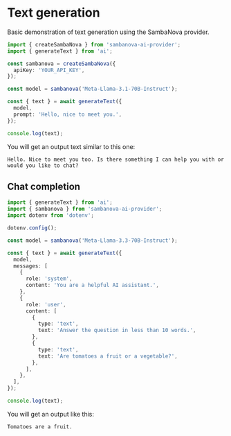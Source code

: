 # Text generation

Basic demonstration of text generation using the SambaNova provider.

```ts
import { createSambaNova } from 'sambanova-ai-provider';
import { generateText } from 'ai';

const sambanova = createSambaNova({
  apiKey: 'YOUR_API_KEY',
});

const model = sambanova('Meta-Llama-3.1-70B-Instruct');

const { text } = await generateText({
  model,
  prompt: 'Hello, nice to meet you.',
});

console.log(text);
```

You will get an output text similar to this one:

```
Hello. Nice to meet you too. Is there something I can help you with or would you like to chat?
```

## Chat completion

```ts
import { generateText } from 'ai';
import { sambanova } from 'sambanova-ai-provider';
import dotenv from 'dotenv';

dotenv.config();

const model = sambanova('Meta-Llama-3.3-70B-Instruct');

const { text } = await generateText({
  model,
  messages: [
    {
      role: 'system',
      content: 'You are a helpful AI assistant.',
    },
    {
      role: 'user',
      content: [
        {
          type: 'text',
          text: 'Answer the question in less than 10 words.',
        },
        {
          type: 'text',
          text: 'Are tomatoes a fruit or a vegetable?',
        },
      ],
    },
  ],
});

console.log(text);
```

You will get an output like this:

```
Tomatoes are a fruit.
```
